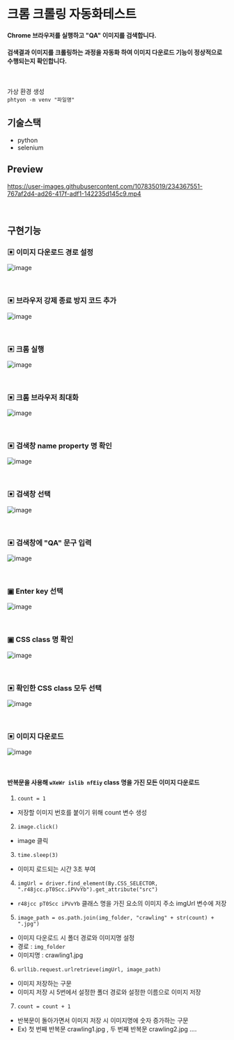 # 크롬 크롤링 자동화테스트

#### Chrome 브라우저를 실행하고 "QA" 이미지를 검색합니다.
#### 검색결과 이미지를 크롤링하는 과정을 자동화 하여 이미지 다운로드 기능이 정상적으로 수행되는지 확인합니다. 

<br/>

가상 환경 생성 </br>
`phtyon -m venv "파일명"`

## 기술스택

- python
- selenium

## Preview


https://user-images.githubusercontent.com/107835019/234367551-767af2d4-ad26-417f-adf1-142235d145c9.mp4


<br/>


## 구현기능

### ▣ 이미지 다운로드 경로 설정
![image](https://user-images.githubusercontent.com/107835019/234354983-847a658d-6bc2-4213-b590-d690b24296c6.png)

<br/>


### ▣ 브라우저 강제 종료 방지 코드 추가

![image](https://user-images.githubusercontent.com/107835019/234358509-b49ffefc-053a-468f-9fd1-620ab69b543d.png)

<br/>


### ▣ 크롬 실행

![image](https://user-images.githubusercontent.com/107835019/234358742-4d82e0c1-2b79-4daa-b2b3-40e3b6c99f0e.png)

<br/>

### ▣ 크롬 브라우저 최대화

![image](https://user-images.githubusercontent.com/107835019/234359119-45bbcfd7-e685-48a7-a8e6-521e82c95cab.png)

<br/>


### ▣ 검색창 name property 명 확인

![image](https://user-images.githubusercontent.com/107835019/234079334-15bf0f12-3965-46d2-9b68-00b6ca89a394.png)

<br/>


### ▣ 검색창 선택

![image](https://user-images.githubusercontent.com/107835019/234359416-270e73da-4274-4027-ba48-ec34635a7f92.png)

<br/>


### ▣ 검색창에 "QA" 문구 입력

![image](https://user-images.githubusercontent.com/107835019/234359554-7b594f02-9bbe-40c0-adce-9fad8175685b.png)

<br/>


### ▣ Enter key 선택

![image](https://user-images.githubusercontent.com/107835019/234359720-ce571790-88ce-40a5-8f47-ceab454e8451.png)

<br/>


### ▣ CSS class 명 확인

![image](https://user-images.githubusercontent.com/107835019/234360574-abf8f933-bb22-423e-a3d0-969ac7413d88.png)

<br/>


### ▣ 확인한 CSS class 모두 선택

![image](https://user-images.githubusercontent.com/107835019/234360867-3217389b-b62c-4bd5-810c-96d4572cdaa8.png)

<br/>

### ▣ 이미지 다운로드

![image](https://user-images.githubusercontent.com/107835019/234361310-287680ab-583e-43a3-bc52-18e3566f022b.png)

<br/>

#### 반복문을 사용해 `wXeWr islib nfEiy` class 명을 가진 모든 이미지 다운로드

1. ```count = 1``` <br/>
 - 저장할 이미지 번호를 붙이기 위해 count 변수 생성 <br/>
  
2. ```image.click()``` <br/>
 - image 클릭 <br/>

3. ```time.sleep(3)``` <br/>
 - 이미지 로드되는 시간 3초 부여 <br/>

4. ```imgUrl = driver.find_element(By.CSS_SELECTOR, ".r48jcc.pT0Scc.iPVvYb").get_attribute("src")``` <br/>
 - `r48jcc pT0Scc iPVvYb` 클래스 명을 가진 요소의 이미지 주소 imgUrl 변수에 저장 <br/>

5. ```image_path = os.path.join(img_folder, "crawling" + str(count) + ".jpg")``` <br/>
 - 이미지 다운로드 시 폴더 경로와 이미지명 설정 <br/>
 - 경로 : `img_folder`
 - 이미지명 : crawling1.jpg <br/>

6. ```urllib.request.urlretrieve(imgUrl, image_path)``` <br/>
 - 이미지 저장하는 구문
 - 이미지 저장 시 5번에서 설정한 폴더 경로와 설정한 이름으로 이미지 저장

7. ```count = count + 1``` <br/>
 - 반복문이 돌아가면서 이미지 저장 시 이미지명에 숫자 증가하는 구문
 - Ex) 첫 번째 반복문 crawling1.jpg , 두 번째 반복문 crawling2.jpg ....
